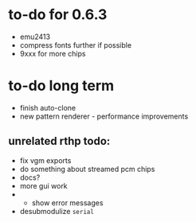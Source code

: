 # to-do for 0.6.3

- emu2413
- compress fonts further if possible
- 9xxx for more chips

# to-do long term

- finish auto-clone
- new pattern renderer - performance improvements

## unrelated rthp todo:

- fix vgm exports
- do something about streamed pcm chips
- docs?
- more gui work
- - show error messages
- desubmodulize `serial`
